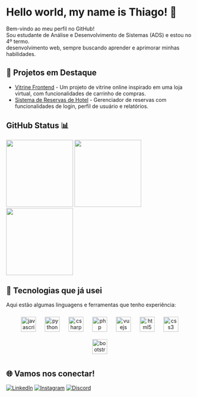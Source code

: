 # Hello world, my name is Thiago! 👋
Bem-vindo ao meu perfil no GitHub!  
Sou estudante de Análise e Desenvolvimento de Sistemas (ADS)  e estou no 4º termo.  
desenvolvimento web, sempre buscando aprender e aprimorar minhas habilidades.

## 🚀 Projetos em Destaque

- [Vitrine Frontend](https://github.com/thiago0-08/vitrine-front) - Um projeto de vitrine online inspirado em uma loja virtual, com funcionalidades de carrinho de compras.
- [Sistema de Reservas de Hotel](https://github.com/thiago0-08/hotel-reservation) - Gerenciador de reservas com funcionalidades de login, perfil de usuário e relatórios.

## GitHub Status 📊

<div>
  <img height="180em" src="https://github-readme-stats.vercel.app/api?username=thiago0-08&show_icons=true&theme=tokyonight&include_all_commits=true&count_private=true" />
  <img height="180em" src="https://github-readme-streak-stats.herokuapp.com/?user=thiago0-08&theme=tokyonight" />
  <img height="180em" src="https://github-readme-stats.vercel.app/api/top-langs/?username=thiago0-08&layout=compact&langs_count=6&theme=tokyonight" />
</div>

## 🔧 Tecnologias que já usei

Aqui estão algumas linguagens e ferramentas que tenho experiência:

<div align="center">
  <img src="https://cdn.jsdelivr.net/gh/devicons/devicon/icons/javascript/javascript-original.svg" height="40" alt="javascript logo" style="margin: 10px;"/>
  <img src="https://cdn.jsdelivr.net/gh/devicons/devicon/icons/python/python-original.svg" height="40" alt="python logo" style="margin: 10px;"/>
  <img src="https://cdn.jsdelivr.net/gh/devicons/devicon/icons/csharp/csharp-original.svg" height="40" alt="csharp logo" style="margin: 10px;"/>
  <img src="https://cdn.jsdelivr.net/gh/devicons/devicon/icons/php/php-original.svg" height="40" alt="php logo" style="margin: 10px;"/>
  <img src="https://cdn.jsdelivr.net/gh/devicons/devicon/icons/vuejs/vuejs-original.svg" height="40" alt="vuejs logo" style="margin: 10px;"/>
  <img src="https://cdn.jsdelivr.net/gh/devicons/devicon/icons/html5/html5-original.svg" height="40" alt="html5 logo" style="margin: 10px;"/>
  <img src="https://cdn.jsdelivr.net/gh/devicons/devicon/icons/css3/css3-original.svg" height="40" alt="css3 logo" style="margin: 10px;"/>
  <img src="https://cdn.jsdelivr.net/gh/devicons/devicon/icons/bootstrap/bootstrap-original.svg" height="40" alt="bootstrap logo" style="margin: 10px;"/>
</div>

## 🌐 Vamos nos conectar!

[![LinkedIn](https://img.shields.io/badge/LinkedIn-blue?style=flat-square&logo=linkedin)](https://www.linkedin.com/in/thiago-silverio-pereira-262a0b214/)
[![Instagram](https://img.shields.io/badge/Instagram-purple?style=flat-square&logo=instagram)](https://www.instagram.com/thiagoxp_1)
[![Discord](https://img.shields.io/badge/Discord-7289DA?style=flat-square&logo=discord)](https://discord.com/channels/@me/1181728652090671265)
